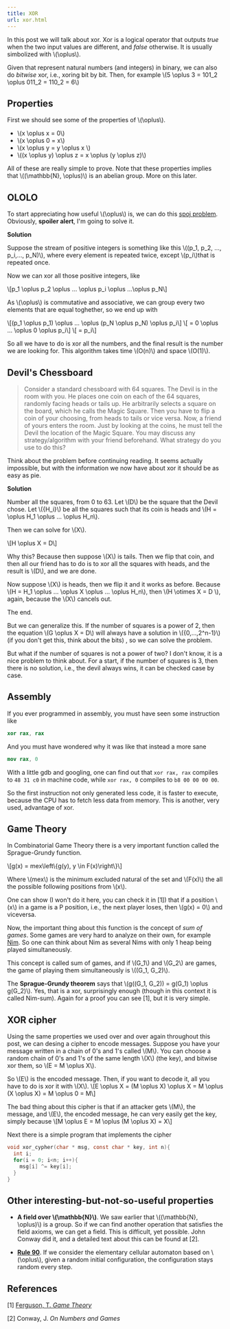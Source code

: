 ```yaml
---
title: XOR
url: xor.html
---
```


In this post we will talk about xor. Xor is a logical operator that outputs  *true* when the two input values are different, and *false* otherwise. It is usually simbolized with \\(\\oplus\\).

<!--more-->

Given that represent natural numbers (and integers) in binary, we can also do *bitwise* xor, i.e., xoring bit by bit. Then, for example \\(5 \\oplus 3 = 101_2 \\oplus 011_2 = 110_2 = 6\\)

Properties
----------

First we should see some of the properties of \\(\\oplus\\). 

* \\(x \\oplus x = 0\\)
* \\(x \\oplus 0 = x\\)
* \\(x \\oplus y = y \\oplus x \\)
* \\((x \\oplus y) \\oplus z = x \\oplus (y \\oplus z)\\)

All of these are really simple to prove. Note that these properties implies that \\((\\mathbb{N}, \\oplus)\\) is an abelian group. More on this later.

OLOLO
-----

To start appreciating how useful \\(\\oplus\\) is, we can do this [spoj problem](http://www.spoj.com/problems/OLOLO/). Obviously, **spoiler alert**, I'm going to solve it.

**Solution**

Suppose the stream of positive integers is something like this \\((p_1, p_2, ..., p_i,..., p_N)\\), where every element is repeated twice, except \\(p_i\\)that is repeated once.

Now we can xor all those positive integers, like

\\[p_1 \\oplus p_2 \\oplus ... \\oplus p_i \\oplus ...\\oplus p_N\\]

As \\(\\oplus\\) is commutative and associative, we can group every two elements that are equal toghether, so we end up with

\\[(p_1 \\oplus p_1) \\oplus ... \\oplus (p_N \\oplus p_N) \\oplus p_i\\] 
\\[ = 0 \\oplus ... \\oplus 0 \\oplus p_i\\]
\\[ = p_i\\]

So all we have to do is xor all the numbers, and the final result is the number we are looking for. This algorithm takes time \\(O(n)\\) and space \\(O(1)\\).


Devil's Chessboard
------------------
>Consider a standard chessboard with 64 squares. The Devil is in the room with you. He places one coin on each of the 64 squares, randomly facing heads or tails up. He arbitrarily selects a square on the board, which he calls the Magic Square. Then you have to flip a coin of your choosing, from heads to tails or vice versa. Now, a friend of yours enters the room. Just by looking at the coins, he must tell the Devil the location of the Magic Square. You may discuss any strategy/algorithm with your friend beforehand. What strategy do you use to do this?

Think about the problem before continuing reading. It seems actually impossible, but with the information we now have about xor it should be as easy as pie.

**Solution**

Number all the squares, from 0 to 63. Let \\(D\\) be the square that the Devil chose. Let \\({H_i}\\) be all the squares such that its coin is heads and \\(H = \\oplus H_1 \\oplus ... \\oplus H_n\\).

Then we can solve for \\(X\\).

\\[H \\oplus X = D\\]

Why this? Because then suppose \\(X\\) is tails. Then we flip that coin, and then all our friend has to do is to xor all the squares with heads, and the result is \\(D\\), and we are done.

Now suppose \\(X\\) is heads, then we flip it and it works as before. Because \\(H = H_1 \\oplus ... \\oplus X \\oplus ... \\oplus H_n\\), then \\(H \\otimes X = D \\), again, because the \\(X\\) cancels out.

The end.

But we can generalize this. If the number of squares is a power of 2, then the equation \\(G \\oplus X = D\\) will always have a solution in \\({0,...,2^n-1}\\) (if you don't get this, think about the bits) , so we can solve the problem. 

But what if the number of squares is not a power of two? I don't know, it is a nice problem to think about. For a start, if the number of squares is 3, then there is no solution, i.e., the devil always wins, it can be checked case by case.


Assembly
--------

If you ever programmed in assembly, you must have seen some instruction like

```nasm
xor rax, rax
```

And you must have wondered why it was like that instead a more sane

```nasm
mov rax, 0
```

With a little gdb and googling, one can find out that ```xor rax, rax``` compiles to ```48 31 c0``` in machine code, while ```xor rax, 0``` compiles to ```b8 00 00 00 00```.

So the first instruction not only generated less code, it is faster to execute, because the CPU has to fetch less data from memory. This is another, very used, advantage of xor.

Game Theory
-----------

In Combinatorial Game Theory there is a very important function called the Sprague-Grundy function.

\\[g(x) = mex\\left\\{g(y), y  \\in F(x)\\right\\}\\]

Where \\(mex\\) is the minimum excluded natural of the set and \\(F(x)\\) the all the possible following positions from \\(x\\).

One can show (I won't do it here, you can check it in [1]) that if a position \\(x\\) in a game is a P position, i.e., the next player loses, then \\(g(x) = 0\\) and viceversa.

Now, the important thing about this function is the concept of *sum of games*. Some games are very hard to analyze on their own, for example [Nim](http://en.wikipedia.org/wiki/Nim). 
So one can think about Nim as several Nims with only 1 heap being played simultaneously. 

This concept is called sum of games, and if \\(G_1\\) and \\(G_2\\) are games, the game of playing them simultaneously is \\((G_1, G_2)\\).

The **Sprague-Grundy theorem** says that \\(g((G_1, G_2)) = g(G_1) \\oplus g(G_2)\\). Yes, that is a xor, surprisingly enough (though in this context it is called Nim-sum). Again for a proof you can see [1], but it is very simple.

XOR cipher
----------

Using the same properties we used over and over again throughout this post, we can desing a cipher to encode messages. 
Suppose you have your message written in a chain of 0's and 1's called \\(M\\). You can choose a random chain of 0's and 1's of the same length \\(X\\) (the key), and bitwise xor them, so \\(E = M \\oplus X\\).

So \\(E\\) is the encoded message. Then, if you want to decode it, all you have to do is xor it with \\(X\\).
\\[E \\oplus X = (M \\oplus X) \\oplus X = M \\oplus (X \\oplus X) = M \\oplus 0 = M\\]

The bad thing about this cipher is that if an attacker gets \\(M\\), the message, and  \\(E\\), the encoded message, he can very easily get the key, simply because
\\[M \\oplus E = M \\oplus (M \\oplus X) = X\\]

Next there is a simple program that implements the cipher

```C
void xor_cypher(char * msg, const char * key, int n){
  int i;
  for(i = 0; i<n; i++){
    msg[i] ^= key[i];
  }
}
```




Other interesting-but-not-so-useful properties
----------------------------------------------

* **A field over \\(\\mathbb{N}\\)**.  We saw earlier that \\((\\mathbb{N}, \\oplus)\\) is a group. So if we can find another operation that satisfies the field axioms, we can get a field. This is difficult, yet possible. John Conway did it, and a detailed text about this can be found at [2].



* [**Rule 90**](http://en.wikipedia.org/wiki/Rule_90). If we consider the elementary cellular automaton based on \\(\\oplus\\), given a random initial configuration, the configuration stays random every step.


References
----------
\[1\] [Ferguson, T. *Game Theory*](http://www.math.ucla.edu/~tom/Game_Theory/Contents.html)

[2] Conway, J. *On Numbers and Games*



